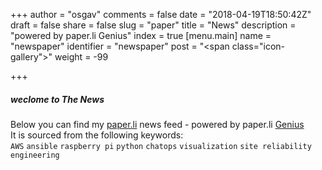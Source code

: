 +++
author = "osgav"
comments = false
date = "2018-04-19T18:50:42Z"
draft = false
share = false
slug = "paper"
title = "News"
description = "powered by paper.li Genius"
index = true
[menu.main]
name = "newspaper"
identifier = "newspaper"
post = "<span class=\"icon-gallery\"></span>"
weight = -99

+++

##### weclome to The News

Below you can find my [paper.li](https://paper.li/learn-more.html) news feed - powered by paper.li [Genius](https://blog.paper.li/2016/01/14/find-the-best-content-with-paper-lis-genius-source/)<br />
It is sourced from the following keywords:<br />
`AWS` `ansible` `raspberry pi` `python` `chatops` `visualization` `site reliability engineering`

